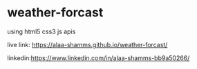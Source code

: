 # weather-forcast
using html5 css3 js apis

live link: https://alaa-shamms.github.io/weather-forcast/

linkedin:https://www.linkedin.com/in/alaa-shamms-bb9a50266/

